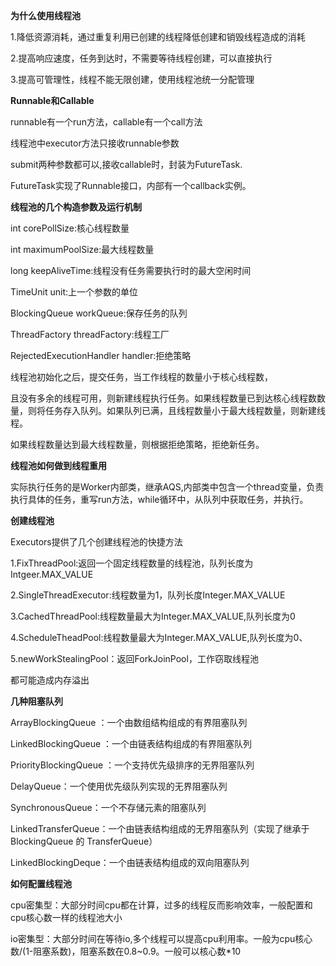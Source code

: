 **为什么使用线程池**

1.降低资源消耗，通过重复利用已创建的线程降低创建和销毁线程造成的消耗

2.提高响应速度，任务到达时，不需要等待线程创建，可以直接执行

3.提高可管理性，线程不能无限创建，使用线程池统一分配管理



**Runnable和Callable**

runnable有一个run方法，callable有一个call方法

线程池中executor方法只接收runnable参数

submit两种参数都可以,接收callable时，封装为FutureTask.

FutureTask实现了Runnable接口，内部有一个callback实例。



**线程池的几个构造参数及运行机制**

int corePollSize:核心线程数量

int maximumPoolSize:最大线程数量

long keepAliveTime:线程没有任务需要执行时的最大空闲时间

TimeUnit unit:上一个参数的单位

BlockingQueue<Runnable> workQueue:保存任务的队列

ThreadFactory threadFactory:线程工厂

RejectedExecutionHandler handler:拒绝策略

线程池初始化之后，提交任务，当工作线程的数量小于核心线程数，

且没有多余的线程可用，则新建线程执行任务。如果线程数量已到达核心线程数数量，则将任务存入队列。如果队列已满，且线程数量小于最大线程数量，则新建线程。

如果线程数量达到最大线程数量，则根据拒绝策略，拒绝新任务。



**线程池如何做到线程重用**

实际执行任务的是Worker内部类，继承AQS,内部类中包含一个thread变量，负责执行具体的任务，重写run方法，while循环中，从队列中获取任务，并执行。



**创建线程池**

Executors提供了几个创建线程池的快捷方法

1.FixThreadPool:返回一个固定线程数量的线程池，队列长度为Intgeer.MAX_VALUE

2.SingleThreadExecutor:线程数量为1，队列长度Integer.MAX_VALUE

3.CachedThreadPool:线程数量最大为Integer.MAX_VALUE,队列长度为0

4.ScheduleTheadPool:线程数量最大为Integer.MAX_VALUE,队列长度为0、

5.newWorkStealingPool：返回ForkJoinPool，工作窃取线程池

都可能造成内存溢出



**几种阻塞队列**

ArrayBlockingQueue ：一个由数组结构组成的有界阻塞队列

LinkedBlockingQueue ：一个由链表结构组成的有界阻塞队列

PriorityBlockingQueue ：一个支持优先级排序的无界阻塞队列

DelayQueue：一个使用优先级队列实现的无界阻塞队列

SynchronousQueue：一个不存储元素的阻塞队列

LinkedTransferQueue：一个由链表结构组成的无界阻塞队列（实现了继承于 BlockingQueue 的 TransferQueue）

LinkedBlockingDeque：一个由链表结构组成的双向阻塞队列



**如何配置线程池**

cpu密集型：大部分时间cpu都在计算，过多的线程反而影响效率，一般配置和cpu核心数一样的线程池大小

io密集型：大部分时间在等待io,多个线程可以提高cpu利用率。一般为cpu核心数/(1-阻塞系数)，阻塞系数在0.8~0.9。一般可以核心数*10